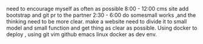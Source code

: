 need to encourage myself as often as possible
8:00 - 12:00  cms site add bootstrap and git pr to the partner
2:30 - 6:00 do somesmall works ,and the thinking need to be more clear.
make a website need to divide it to small model and small function 
and get thing as clear as possible. Using docker to deploy , using git vim github emacs linux docker as dev env.
